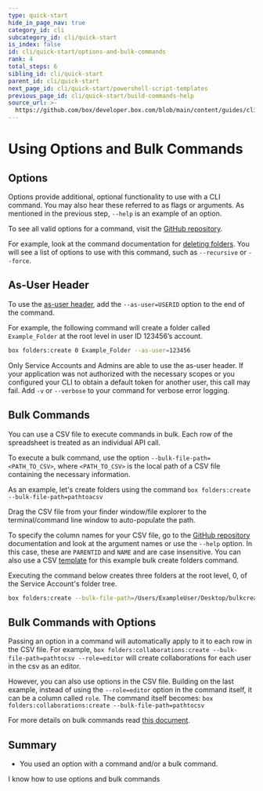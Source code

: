 ```yaml
---
type: quick-start
hide_in_page_nav: true
category_id: cli
subcategory_id: cli/quick-start
is_index: false
id: cli/quick-start/options-and-bulk-commands
rank: 4
total_steps: 6
sibling_id: cli/quick-start
parent_id: cli/quick-start
next_page_id: cli/quick-start/powershell-script-templates
previous_page_id: cli/quick-start/build-commands-help
source_url: >-
  https://github.com/box/developer.box.com/blob/main/content/guides/cli/quick-start/4-options-and-bulk-commands.md
---
```

# Using Options and Bulk Commands

<YouTube id='WXkBctPosLE' >

</YouTube>

## Options

Options provide additional, optional functionality to use with a CLI command.
You may also hear these referred to as flags or arguments. As mentioned in the
previous step, `--help` is an example of an option.

To see all valid options for a command, visit the [GitHub repository][github].

For example, look at the command documentation for [deleting folders][df]. You
will see a list of options to use with this command, such as `--recursive` or
`--force`.

## As-User Header

To use the [as-user header][asuser], add the `--as-user=USERID` option to the
end of the command.

For example, the following command will create a folder called `Example_Folder`
at the root level in user ID 123456’s account.

```bash
box folders:create 0 Example_Folder --as-user=123456
```

<Message type='warning'>

Only Service Accounts and Admins are able to use the as-user header.
If your application was not authorized with the necessary scopes or you
configured your CLI to obtain a default token for another user, this call may
fail. Add `-v` or `--verbose` to your command for verbose error logging.

</Message>

## Bulk Commands
<!--alex ignore execute-->

You can use a CSV file to execute commands in bulk. Each row of the
spreadsheet is treated as an individual API call.
<!--alex ignore execute-->

To execute a bulk command, use the option `--bulk-file-path=<PATH_TO_CSV>`, where
`<PATH_TO_CSV>` is the local path of a CSV file containing the
necessary information.

As an example, let's create folders using the command `box folders:create --bulk-file-path=pathtoacsv`

<Message type='tip'>

Drag the CSV file from your finder window/file explorer to the
terminal/command line window to auto-populate the path.

</Message>

To specify the column names for your CSV file, go to the [GitHub repository][github]
documentation and look at the argument names or use the `--help` option. In this
case, these are `PARENTID` and `NAME` and are case insensitive.
You can also use a CSV
[template][csv] for this example bulk create folders command.

<!--alex ignore executing-->

Executing the command below creates three folders at the root level, 0, of the
Service Account's folder tree.

```bash
box folders:create --bulk-file-path=/Users/ExampleUser/Desktop/bulkcreatefolders.csv
```

## Bulk Commands with Options

Passing an option in a command will automatically apply to it to each row in
the CSV file. For example,
`box folders:collaborations:create --bulk-file-path=pathtocsv --role=editor`
will create collaborations for each user in the csv as an editor.

However, you can also use options in the CSV file. Building on the last example,
instead of using the `--role=editor` option in the command itself, it can be a
column called `role`. The command itself becomes:
`box folders:collaborations:create --bulk-file-path=pathtocsv`

For more details on bulk commands read [this document][bulk].

## Summary

* You used an option with a command and/or a bulk command.

<Next>

I know how to use options and bulk commands

</Next>

[github]: https://github.com/box/boxcli#command-topics
[df]: https://github.com/box/boxcli/blob/master/docs/folders.md#box-foldersdelete-id
[asuser]: g://authentication/jwt/as-user/
[csv]: https://github.com/box/boxcli/blob/main/docs/Bulk%20actions/folders/folders-create.csv
[bulk]: g://cli/cli-docs/bulk-commands